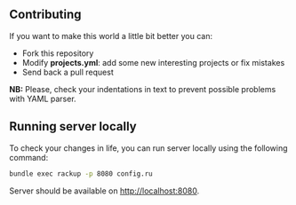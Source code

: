 
## Contributing

If you want to make this world a little bit better you can:

- Fork this repository
- Modify **projects.yml**: add some new interesting projects or fix mistakes
- Send back a pull request

**NB:** Please, check your indentations in text to prevent possible problems with YAML parser.


## Running server locally

To check your changes in life, you can run server locally using the following command:

```sh
bundle exec rackup -p 8080 config.ru
```

Server should be available on [http://localhost:8080](http://localhost:8080/).
